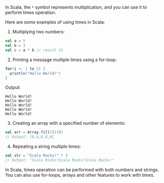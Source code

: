 In Scala, the `*` symbol represents multiplication, and you can use it to perform times operation.

Here are some examples of using times in Scala:

1. Multiplying two numbers:
```scala
val a = 5
val b = 3
val c = a * b // result 15
```

2. Printing a message multiple times using a for-loop:
```scala
for(i <- 1 to 5) {
  println("Hello World!")
}
```
Output:
```
Hello World!
Hello World!
Hello World!
Hello World!
Hello World!
```

3. Creating an array with a specified number of elements:
```scala
val arr = Array.fill(5)(0)
// Output: [0,0,0,0,0]
```

4. Repeating a string multiple times:
```scala
val str = "Scala Rocks!" * 3
// Output: "Scala Rocks!Scala Rocks!Scala Rocks!"
```

In Scala, times operation can be performed with both numbers and strings. You can also use for-loops, arrays and other features to work with times.